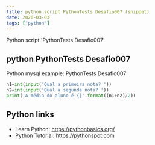 ```yaml
---
title: python script PythonTests Desafio007 (snippet)
date: 2020-03-03
tags: ["python"]
---
```

Python script 'PythonTests Desafio007'


## python PythonTests Desafio007

Python mysql example: PythonTests Desafio007

```python
n1=int(input('Qual a primeira nota? '))
n2=int(input('Qual a segunda nota? '))
print('A média do aluno é {}'.format((n1+n2)/2))

```

## Python links

- Learn Python: https://pythonbasics.org/
- Python Tutorial: https://pythonspot.com
